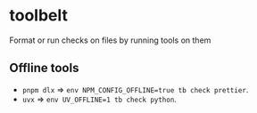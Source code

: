 # toolbelt

Format or run checks on files by running tools on them

## Offline tools

- `pnpm dlx` => `env NPM_CONFIG_OFFLINE=true tb check prettier`.
- `uvx` => `env UV_OFFLINE=1 tb check python`.
